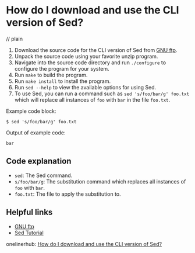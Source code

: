 # How do I download and use the CLI version of Sed?
// plain

1. Download the source code for the CLI version of Sed from [GNU ftp](ftp://ftp.gnu.org/gnu/sed/).
2. Unpack the source code using your favorite unzip program.
3. Navigate into the source code directory and run `./configure` to configure the program for your system.
4. Run `make` to build the program.
5. Run `make install` to install the program.
6. Run `sed --help` to view the available options for using Sed.
7. To use Sed, you can run a command such as `sed 's/foo/bar/g' foo.txt` which will replace all instances of `foo` with `bar` in the file `foo.txt`.

Example code block:
```
$ sed 's/foo/bar/g' foo.txt
```

Output of example code:
```
bar
```

## Code explanation

- `sed`: The Sed command.
- `s/foo/bar/g`: The substitution command which replaces all instances of `foo` with `bar`.
- `foo.txt`: The file to apply the substitution to.

## Helpful links
- [GNU ftp](ftp://ftp.gnu.org/gnu/sed/)
- [Sed Tutorial](https://www.grymoire.com/Unix/Sed.html)

onelinerhub: [How do I download and use the CLI version of Sed?](https://onelinerhub.com/cli-sed/how-do-i-download-and-use-the-cli-version-of-sed)